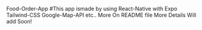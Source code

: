  Food-Order-App
#This app ismade by using React-Native with Expo Tailwind-CSS Google-Map-API etc.. More On README file
More Details Will add Soon!
